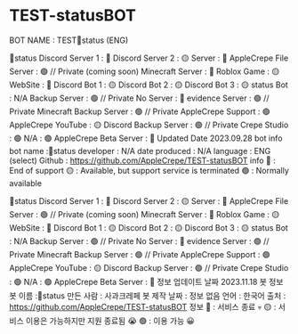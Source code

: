 # TEST-statusBOT

BOT NAME : TEST🚦status (ENG)

🚦status
Discord Server 1 : 🔴
Discord Server 2 : 🟡
Server : 🔴
AppleCrepe File Server : 🟢 // Private (coming soon)
Minecraft Server : 🔴
Roblox Game : 🟡
WebSite : 🔴
Discord Bot 1 : 🟡
Discord Bot 2 : 🟡
Discord Bot 3 : 🟡
status Bot : N/A
Backup Server : 🟢 // Private
No Server : 🔴
evidence Server : 🟢 // Private
Minecraft Backup Server : 🟢 // Private
AppleCrepe Support : 🟢
AppleCrepe YouTube : 🟡
Discord Backup Server : 🟢 // Private
Crepe Studio : 🟢
N/A : 🟢
AppleCrepe Beta Server : 🔴
Updated Date
2023.09.28
bot info
bot name :🚦status
developer : N/A
date produced : N/A
language : ENG (select)
Github : https://github.com/AppleCrepe/TEST-statusBOT
info
🔴 : End of support
🟡 : Available, but support service is terminated
🟢 : Normally available

🚦status
Discord Server 1 : 🔴
Discord Server 2 : 🟡
Server : 🔴
AppleCrepe File Server : 🟢 // Private (coming soon)
Minecraft Server : 🔴
Roblox Game : 🟡
WebSite : 🔴
Discord Bot 1 : 🟡
Discord Bot 2 : 🟡
Discord Bot 3 : 🟡
status Bot : N/A
Backup Server : 🟢 // Private
No Server : 🔴
evidence Server : 🟢 // Private
Minecraft Backup Server : 🟢 // Private
AppleCrepe Support : 🟢
AppleCrepe YouTube : 🟡
Discord Backup Server : 🟢 // Private
Crepe Studio : 🟢
N/A : 🟢
AppleCrepe Beta Server : 🔴
정보 업데이트 날짜
2023.11.18
봇 정보
봇 이름 :🚦status
만든 사람 : 사과크레페
봇 제작 날짜 : 정보 없음
언어 : 한국어
출처 : https://github.com/AppleCrepe/TEST-statusBOT
정보
🔴 : 서비스 종료 💀
🟡 : 서비스 이용은 가능하지만 지원 종료됨 😭
🟢 : 이용 가능 😀

